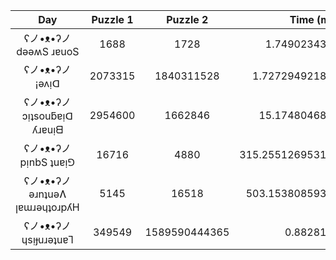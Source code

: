 |          Day          |       Puzzle 1       |       Puzzle 2       |      Time (ms)       |
|:-----:|:----------:|:--------:|-----------:|
| ʕノ•ᴥ•ʔノ          dǝǝʍS ɹɐuoS |         1688         |         1728         |     1.7490234375     |
| ʕノ•ᴥ•ʔノ                ¡ǝʌᴉᗡ |       2073315        |      1840311528      |    1.727294921875    |
| ʕノ•ᴥ•ʔノ    ɔᴉʇsouƃɐᴉᗡ ʎɹɐuᴉᗺ |       2954600        |       1662846        |    15.1748046875     |
| ʕノ•ᴥ•ʔノ          pᴉnbS ʇuɐᴉ⅁ |        16716         |         4880         |   315.255126953125   |
| ʕノ•ᴥ•ʔノ ǝɹnʇuǝɅ ꞁɐɯɹǝɥʇoɹpʎH |         5145         |        16518         |   503.15380859375    |
| ʕノ•ᴥ•ʔノ          ɥsᴉɟuɹǝʇuɐꞀ |        349549        |    1589590444365     |      0.8828125       |